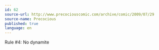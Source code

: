 ```yaml
---
id: 62
source-url: http://www.precociouscomic.com/archive/comic/2009/07/29
source-name: Precocious
published: true
language: en
---
```

Rule #4: No dynamite
